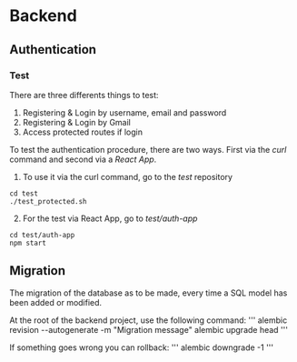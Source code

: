 # Backend

## Authentication

### Test

There are three differents things to test:

1. Registering & Login by username, email and password
2. Registering & Login by Gmail
3. Access protected routes if login

To test the authentication procedure, there are two ways.
First via the *curl* command and second via a *React App*.

1. To use it via the curl command, go to the *test* repository
```
cd test
./test_protected.sh
```
2. For the test via React App, go to *test/auth-app*
```
cd test/auth-app
npm start
```

## Migration

The migration of the database as to be made, every time a SQL model has been added or modified.

At the root of the backend project, use the following command:
'''
alembic revision --autogenerate -m "Migration message"
alembic upgrade head
'''

If something goes wrong you can rollback:
'''
alembic downgrade -1
'''